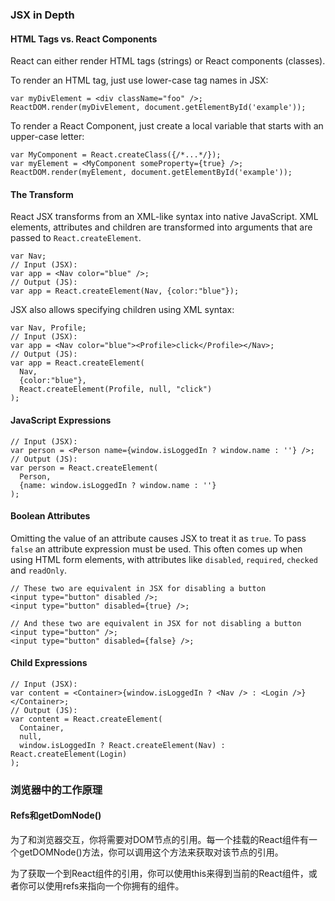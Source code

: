 ### JSX in Depth
#### HTML Tags vs. React Components
React can either render HTML tags (strings) or React components (classes).

To render an HTML tag, just use lower-case tag names in JSX:

```
var myDivElement = <div className="foo" />;
ReactDOM.render(myDivElement, document.getElementById('example'));
```

To render a React Component, just create a local variable that starts with an upper-case letter:
```
var MyComponent = React.createClass({/*...*/});
var myElement = <MyComponent someProperty={true} />;
ReactDOM.render(myElement, document.getElementById('example'));
```

#### The Transform
React JSX transforms from an XML-like syntax into native JavaScript.
XML elements, attributes and children are transformed into arguments that are passed to `React.createElement`.

```
var Nav;
// Input (JSX):
var app = <Nav color="blue" />;
// Output (JS):
var app = React.createElement(Nav, {color:"blue"});
```

JSX also allows specifying children using XML syntax:
```
var Nav, Profile;
// Input (JSX):
var app = <Nav color="blue"><Profile>click</Profile></Nav>;
// Output (JS):
var app = React.createElement(
  Nav,
  {color:"blue"},
  React.createElement(Profile, null, "click")
);
```

#### JavaScript Expressions
```
// Input (JSX):
var person = <Person name={window.isLoggedIn ? window.name : ''} />;
// Output (JS):
var person = React.createElement(
  Person,
  {name: window.isLoggedIn ? window.name : ''}
);
```

#### Boolean Attributes
Omitting the value of an attribute causes JSX to treat it as `true`. To pass `false` an attribute expression must be used. This often comes up when using HTML form elements, with attributes like `disabled`, `required`, `checked` and `readOnly`.
```
// These two are equivalent in JSX for disabling a button
<input type="button" disabled />;
<input type="button" disabled={true} />;

// And these two are equivalent in JSX for not disabling a button
<input type="button" />;
<input type="button" disabled={false} />;
```

#### Child Expressions
```
// Input (JSX):
var content = <Container>{window.isLoggedIn ? <Nav /> : <Login />}</Container>;
// Output (JS):
var content = React.createElement(
  Container,
  null,
  window.isLoggedIn ? React.createElement(Nav) : React.createElement(Login)
);
```

### 浏览器中的工作原理
#### Refs和getDomNode()
为了和浏览器交互，你将需要对DOM节点的引用。每一个挂载的React组件有一个getDOMNode()方法，你可以调用这个方法来获取对该节点的引用。

为了获取一个到React组件的引用，你可以使用this来得到当前的React组件，或者你可以使用refs来指向一个你拥有的组件。
